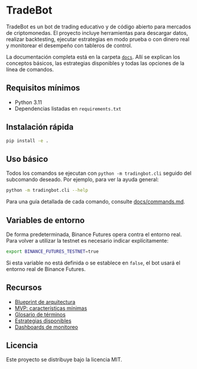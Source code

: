 # TradeBot

TradeBot es un bot de trading educativo y de código abierto para mercados de
criptomonedas. El proyecto incluye herramientas para descargar datos,
realizar backtesting, ejecutar estrategias en modo prueba o con dinero real
y monitorear el desempeño con tableros de control.

La documentación completa está en la carpeta [`docs`](docs/). Allí se
explican los conceptos básicos, las estrategias disponibles y todas las
opciones de la línea de comandos.

## Requisitos mínimos

- Python 3.11
- Dependencias listadas en `requirements.txt`

## Instalación rápida

```bash
pip install -e .
```

## Uso básico

Todos los comandos se ejecutan con `python -m tradingbot.cli` seguido del
subcomando deseado. Por ejemplo, para ver la ayuda general:

```bash
python -m tradingbot.cli --help
```

Para una guía detallada de cada comando, consulte [docs/commands.md](docs/commands.md).

## Variables de entorno

De forma predeterminada, Binance Futures opera contra el entorno real. Para
volver a utilizar la testnet es necesario indicar explícitamente:

```bash
export BINANCE_FUTURES_TESTNET=true
```

Si esta variable no está definida o se establece en `false`, el bot usará el
entorno real de Binance Futures.

## Recursos

- [Blueprint de arquitectura](BLUEPRINT.md)
- [MVP: características mínimas](MVP.md)
- [Glosario de términos](docs/glossary.md)
- [Estrategias disponibles](docs/strategies.md)
- [Dashboards de monitoreo](docs/dashboards.md)

## Licencia

Este proyecto se distribuye bajo la licencia MIT.
